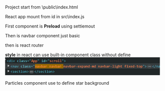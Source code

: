 Project start from \public\index.html

React app mount from id in src\index.js

First component is **Preload** using settiemout

Then is navbar component just basic 

then is react router 

**style** in react can use built-in component class without define
![alt text](image.png) 

Particles component use to define star background




